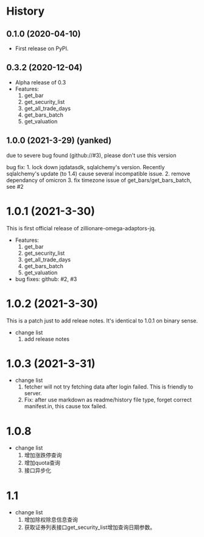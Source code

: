 # History

## 0.1.0 (2020-04-10)

* First release on PyPI.

## 0.3.2 (2020-12-04)

* Alpha release of 0.3
* Features:
    1. get_bar
    2. get_security_list
    3. get_all_trade_days
    4. get_bars_batch
    5. get_valuation

## 1.0.0 (2021-3-29) (yanked)

due to severe bug found (github://#3), please don't use this version

bug fix:
    1. lock down jqdatasdk, sqlalchemy's version. Recently sqlalchemy's update (to 1.4) cause several incompatible issue.
    2. remove dependancy of omicron
    3. fix timezone issue of get_bars/get_bars_batch, see #2

# 1.0.1 (2021-3-30)

This is first official release of zillionare-omega-adaptors-jq.

* Features:
    1. get_bar
    2. get_security_list
    3. get_all_trade_days
    4. get_bars_batch
    5. get_valuation
 * bug fixes:
    github: #2, #3

# 1.0.2 (2021-3-30)

This is a patch just to add releae notes. It's identical to 1.0.1 on binary sense.
* change list
    1. add release notes

# 1.0.3 (2021-3-31)
* change list
    1. fetcher will not try fetching data after login failed. This is friendly to server.
    2. Fix: after use markdown as readme/history file type, forget correct manifest.in, this cause tox failed.

# 1.0.8
* change list
    1. 增加涨跌停查询
    2. 增加quota查询
    3. 接口异步化

# 1.1
* change list
    1. 增加除权除息信息查询
    2. 获取证券列表接口get_security_list增加查询日期参数。
